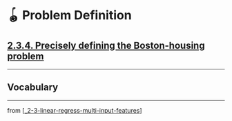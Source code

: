 # 🪀 Problem Definition

## [**2.3.4.** Precisely defining the Boston-housing problem](https://livebook.manning.com/book/deep-learning-with-javascript/chapter-2/203)

---

## **Vocabulary**

---
from [[_2-3-linear-regress-multi-input-features]]

[//begin]: # "Autogenerated link references for markdown compatibility"
[_2-3-linear-regress-multi-input-features]: _2-3-linear-regress-multi-input-features.md "🪀 Linear Regress Multi-Input Features"
[//end]: # "Autogenerated link references"